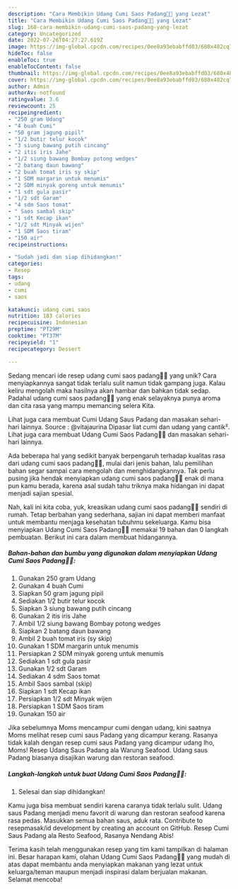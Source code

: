 ```yaml
---
description: "Cara Membikin Udang Cumi Saos Padang🐙🦐 yang Lezat"
title: "Cara Membikin Udang Cumi Saos Padang🐙🦐 yang Lezat"
slug: 168-cara-membikin-udang-cumi-saos-padang-yang-lezat
category: Uncategorized
date: 2022-07-26T04:27:27.619Z
image: https://img-global.cpcdn.com/recipes/0ee8a93ebabffd03/680x482cq70/udang-cumi-saos-padang-foto-resep-utama.jpg
hideToc: false
enableToc: true
enableTocContent: false
thumbnail: https://img-global.cpcdn.com/recipes/0ee8a93ebabffd03/680x482cq70/udang-cumi-saos-padang-foto-resep-utama.jpg
cover: https://img-global.cpcdn.com/recipes/0ee8a93ebabffd03/680x482cq70/udang-cumi-saos-padang-foto-resep-utama.jpg
author: Admin
authorAv: notfound
ratingvalue: 3.6
reviewcount: 25
recipeingredient:
- "250 gram Udang"
- "4 buah Cumi"
- "50 gram jagung pipil"
- "1/2 butir telur kocok"
- "3 siung bawang putih cincang"
- "2 itis iris Jahe"
- "1/2 siung bawang Bombay potong wedges"
- "2 batang daun bawang"
- "2 buah tomat iris sy skip"
- "1 SDM margarin untuk menumis"
- "2 SDM minyak goreng untuk menumis"
- "1 sdt gula pasir"
- "1/2 sdt Garam"
- "4 sdm Saos tomat"
- " Saos sambal skip"
- "1 sdt Kecap ikan"
- "1/2 sdt Minyak wijen"
- "1 SDM Saos tiram"
- "150 air"
recipeinstructions:

- "Sudah jadi dan siap dihidangkan!"
categories:
- Resep
tags:
- udang
- cumi
- saos

katakunci: udang cumi saos 
nutrition: 183 calories
recipecuisine: Indonesian
preptime: "PT29M"
cooktime: "PT37M"
recipeyield: "1"
recipecategory: Dessert

---
```





Sedang mencari ide resep udang cumi saos padang🐙🦐 yang unik? Cara menyiapkannya sangat tidak terlalu sulit namun tidak gampang juga. Kalau keliru mengolah maka hasilnya akan hambar dan bahkan tidak sedap. Padahal udang cumi saos padang🐙🦐 yang enak selayaknya punya aroma dan cita rasa yang mampu memancing selera Kita.





Lihat juga cara membuat Cumi Udang Saus Padang dan masakan sehari-hari lainnya. Source : @vitajaurina Dipasar liat cumi dan udang yang cantik². Lihat juga cara membuat Udang Cumi Saos Padang🐙🦐 dan masakan sehari-hari lainnya.

Ada beberapa hal yang sedikit banyak berpengaruh terhadap kualitas rasa dari udang cumi saos padang🐙🦐, mulai dari jenis bahan, lalu pemilihan bahan segar sampai cara mengolah dan menghidangkannya. Tak perlu pusing jika hendak menyiapkan udang cumi saos padang🐙🦐 enak di mana pun kamu berada, karena asal sudah tahu triknya maka hidangan ini dapat menjadi sajian spesial.






Nah, kali ini kita coba, yuk, kreasikan udang cumi saos padang🐙🦐 sendiri di rumah. Tetap berbahan yang sederhana, sajian ini dapat memberi manfaat untuk membantu menjaga kesehatan tubuhmu sekeluarga. Kamu bisa menyiapkan Udang Cumi Saos Padang🐙🦐 memakai 19 bahan dan 0 langkah pembuatan. Berikut ini cara dalam membuat hidangannya.

<!--inarticleads1-->

##### Bahan-bahan dan bumbu yang digunakan dalam menyiapkan Udang Cumi Saos Padang🐙🦐:

1. Gunakan 250 gram Udang
1. Gunakan 4 buah Cumi
1. Siapkan 50 gram jagung pipil
1. Sediakan 1/2 butir telur kocok
1. Siapkan 3 siung bawang putih cincang
1. Gunakan 2 itis iris Jahe
1. Ambil 1/2 siung bawang Bombay potong wedges
1. Siapkan 2 batang daun bawang
1. Ambil 2 buah tomat iris (sy skip)
1. Gunakan 1 SDM margarin untuk menumis
1. Persiapkan 2 SDM minyak goreng untuk menumis
1. Sediakan 1 sdt gula pasir
1. Gunakan 1/2 sdt Garam
1. Sediakan 4 sdm Saos tomat
1. Ambil  Saos sambal (skip)
1. Siapkan 1 sdt Kecap ikan
1. Persiapkan 1/2 sdt Minyak wijen
1. Persiapkan 1 SDM Saos tiram
1. Gunakan 150 air


Jika sebelumnya Moms mencampur cumi dengan udang, kini saatnya Moms melihat resep cumi saus Padang yang dicampur kerang. Rasanya tidak kalah dengan resep cumi saus Padang yang dicampur udang lho, Moms! Resep Udang Saus Padang ala Warung Seafood. Udang saus Padang biasanya disajikan warung dan restoran seafood. 

<!--inarticleads2-->

##### Langkah-langkah untuk buat Udang Cumi Saos Padang🐙🦐:


1. Selesai dan siap dihidangkan!

Kamu juga bisa membuat sendiri karena caranya tidak terlalu sulit. Udang saus Padang menjadi menu favorit di warung dan restoran seafood karena rasa pedas. Masukkan semua bahan saus, aduk rata. Contribute to resepmasak/id development by creating an account on GitHub. Resep Cumi Saus Padang ala Resto Seafood, Rasanya Nendang Abis! 

Terima kasih telah menggunakan resep yang tim kami tampilkan di halaman ini. Besar harapan kami, olahan Udang Cumi Saos Padang🐙🦐 yang mudah di atas dapat membantu anda menyiapkan makanan yang lezat untuk keluarga/teman maupun menjadi inspirasi dalam berjualan makanan. Selamat mencoba!
